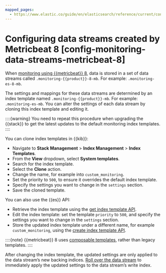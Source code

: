 ```yaml
---
mapped_pages:
  - https://www.elastic.co/guide/en/elasticsearch/reference/current/config-monitoring-data-streams-metricbeat-8.html
---
```


# Configuring data streams created by Metricbeat 8 [config-monitoring-data-streams-metricbeat-8]

When [monitoring using {{metricbeat}} 8](../stack-monitoring/collecting-monitoring-data-with-metricbeat.md), data is stored in a set of data streams called `.monitoring-{{product}}-8-mb`. For example: `.monitoring-es-8-mb`.

The settings and mappings for these data streams are determined by an index template named `.monitoring-{{product}}-mb`. For example: `.monitoring-es-mb`. You can alter the settings of each data stream by cloning this index template and editing it.

::::{warning} 
You need to repeat this procedure when upgrading the {{stack}} to get the latest updates to the default monitoring index templates.
::::


You can clone index templates in {{kib}}:

* Navigate to **Stack Management** > **Index Management** > **Index Templates**.
* From the **View** dropdown, select **System templates**.
* Search for the index template.
* Select the **Clone** action.
* Change the name, for example into `custom_monitoring`.
* Set the priority to `500`, to ensure it overrides the default index template.
* Specify the settings you want to change in the `settings` section.
* Save the cloned template.

You can also use the {{es}} API:

* Retrieve the index template using the [get index template API](https://www.elastic.co/guide/en/elasticsearch/reference/current/indices-get-template.html).
* Edit the index template: set the template `priority` to `500`, and specify the settings you want to change in the `settings` section.
* Store the updated index template under a different name, for example `custom_monitoring`, using the [create index template API](https://www.elastic.co/guide/en/elasticsearch/reference/current/indices-put-template.html).

::::{note} 
{{metricbeat}} 8 uses [composable templates](../../../manage-data/data-store/templates.md), rather than legacy templates.
::::


After changing the index template, the updated settings are only applied to the data stream’s new backing indices. [Roll over the data stream](../../../manage-data/data-store/index-types/use-data-stream.md#manually-roll-over-a-data-stream) to immediately apply the updated settings to the data stream’s write index.

